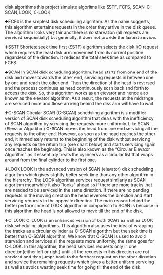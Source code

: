 disk algorithms
this project simulate algoritms like SSTF, FCFS, SCAN, C-SCAN, LOOK, C-LOOK

:heavy_plus_sign:FCFS is the simplest disk scheduling algorithm. As the name suggests, this algorithm entertains requests in the order they arrive in the disk queue. The algorithm looks very fair and there is no starvation (all requests are serviced sequentially) but generally, it does not provide the fastest service.

:heavy_plus_sign:SSTF Shortest seek time first (SSTF) algorithm selects the disk I/O request which requires the least disk arm movement from its current position regardless of the direction. It reduces the total seek time as compared to FCFS.

:heavy_plus_sign:SCAN In SCAN disk scheduling algorithm, head starts from one end of the disk and moves towards the other end, servicing requests in between one by one and reach the other end. Then the direction of the head is reversed and the process continues as head continuously scan back and forth to access the disk. So, this algorithm works as an elevator and hence also known as the elevator algorithm. As a result, the requests at the midrange are serviced more and those arriving behind the disk arm will have to wait.

:heavy_plus_sign:C-SCAN Circular SCAN (C-SCAN) scheduling algorithm is a modified version of SCAN disk scheduling algorithm that deals with the inefficiency of SCAN algorithm by servicing the requests more uniformly. Like SCAN (Elevator Algorithm) C-SCAN moves the head from one end servicing all the requests to the other end. However, as soon as the head reaches the other end, it immediately returns to the beginning of the disk without servicing any requests on the return trip (see chart below) and starts servicing again once reaches the beginning. This is also known as the “Circular Elevator Algorithm” as it essentially treats the cylinders as a circular list that wraps around from the final cylinder to the first one.

:heavy_plus_sign:LOOK LOOK is the advanced version of SCAN (elevator) disk scheduling algorithm which gives slightly better seek time than any other algorithm in the hierarchy. The LOOK algorithm services request similarly as SCAN algorithm meanwhile it also “looks” ahead as if there are more tracks that are needed to be serviced in the same direction. If there are no pending requests in the moving direction the head reverses the direction and start servicing requests in the opposite direction.
The main reason behind the better performance of LOOK algorithm in comparison to SCAN is because in this algorithm the head is not allowed to move till the end of the disk.

:heavy_plus_sign:C-LOOK C-LOOK is an enhanced version of both SCAN as well as LOOK disk scheduling algorithms. This algorithm also uses the idea of wrapping the tracks as a circular cylinder as C-SCAN algorithm but the seek time is better than C-SCAN algorithm. We know that C-SCAN is used to avoid starvation and services all the requests more uniformly, the same goes for C-LOOK. In this algorithm, the head services requests only in one direction(either left or right) until all the requests in this direction are not serviced and then jumps back to the farthest request on the other direction and service the remaining requests which gives a better uniform servicing as well as avoids wasting seek time for going till the end of the disk.
